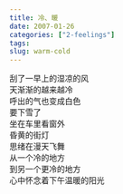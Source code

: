 ```yaml
---
title: 冷、暖
date: 2007-01-26
categories: ["2-feelings"]
tags: 
slug: warm-cold
---
```


<pre class="center">
刮了一早上的湿凉的风
天渐渐的越来越冷
呼出的气也变成白色
要下雪了
坐在车里看窗外
昏黄的街灯
思绪在漫天飞舞
从一个冷的地方
到另一个更冷的地方
心中怀念着下午温暖的阳光
</pre>